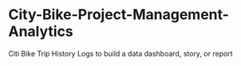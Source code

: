 # City-Bike-Project-Management-Analytics
Citi Bike Trip History Logs to build a data dashboard, story, or report
